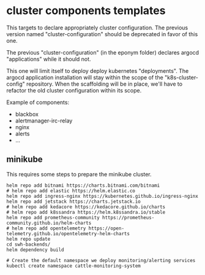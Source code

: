# cluster components templates

This targets to declare appropriately cluster configuration. The previous version named
"cluster-configuration" should be deprecated in favor of this one.

The previous "cluster-configuration" (in the eponym folder) declares argocd
"applications" while it should not.

This one will limit itself to deploy deploy kubernetes "deployments". The argocd
application installation will stay within the scope of the "k8s-cluster-config"
repository. When the scaffolding will be in place, we'll have to refactor the old
cluster configuration within its scope.

Example of components:
- blackbox
- alertmanager-irc-relay
- nginx
- alerts
- ...

## minikube

This requires some steps to prepare the minikube cluster.

```
helm repo add bitnami https://charts.bitnami.com/bitnami
# helm repo add elastic https://helm.elastic.co
helm repo add ingress-nginx https://kubernetes.github.io/ingress-nginx
helm repo add jetstack https://charts.jetstack.io
# helm repo add kedacore https://kedacore.github.io/charts
# helm repo add k8ssandra https://helm.k8ssandra.io/stable
helm repo add prometheus-community https://prometheus-community.github.io/helm-charts
# helm repo add opentelemetry https://open-telemetry.github.io/opentelemetry-helm-charts
helm repo update
cd swh-backends/
helm dependency build

# Create the default namespace we deploy monitoring/alerting services
kubectl create namespace cattle-monitoring-system
```

